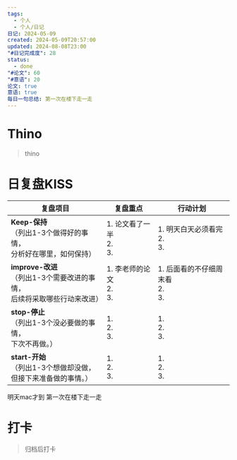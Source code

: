 ```yaml
---
tags:
  - 个人
  - 个人/日记
日记: 2024-05-09
created: 2024-05-09T20:57:00
updated: 2024-08-08T23:00
"#日记完成度": 28
status:
  - done
"#论文": 60
"#意语": 20
论文: true
意语: true
每日一句总结: 第一次在楼下走一走
---
```


# Thino
> thino

# 日复盘KISS
| **复盘项目**                                             | **复盘重点**                | **行动计划**                    |
| ---------------------------------------------------- | ----------------------- | --------------------------- |
| **Keep-保持**<br>（列出1-3个做得好的事情，<br>   分析好在哪里，如何保持）     | 1.  论文看了一半<br>2. <br>3. | 1.  明天白天必须看完<br>2. <br>3.   |
| **improve-改进**<br>（列出1-3个需要改进的事情，<br>  后续将采取哪些行动来改进） | 1.  李老师的论文<br>2. <br>3. | 1.  后面看的不仔细周末看<br>2. <br>3. |
| **stop-停止**<br>（列出1-3个没必要做的事情，<br>下次不再做。）            | 1.  <br>2. <br>3.       | 1.  <br>2. <br>3.           |
| **start-开始**<br>（列出1-3个想做却没做，<br>但接下来准备做的事情。）        | 1.  <br>2. <br>3.       | 1.  <br>2. <br>3.           |
明天mac才到
第一次在楼下走一走


# 打卡
> 归档后打卡


